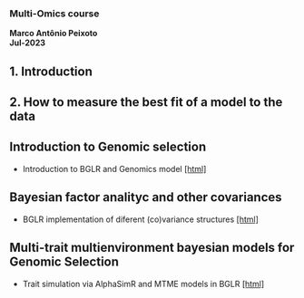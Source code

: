 ### **Multi-Omics course**  
**Marco Antônio Peixoto**  
**Jul-2023**


## 1. Introduction


## 2. How to measure the best fit of a model to the data

## Introduction to Genomic selection

- Introduction to BGLR and Genomics model [[html]](https://htmlpreview.github.io/?https://github.com/marcopxt/marcopxt.github.io/blob/master/talks_teach/Multi_Omics23/Introduction2GS.html)

## Bayesian factor analityc and other covariances

- BGLR implementation of diferent (co)variance structures [[html]](https://htmlpreview.github.io/?https://github.com/marcopxt/marcopxt.github.io/blob/master/talks_teach/Multi_Omics23/FA_CovStructures.html) 

## Multi-trait multienvironment bayesian models for Genomic Selection 

- Trait simulation via AlphaSimR and MTME models in BGLR [[html]](https://htmlpreview.github.io/?https://github.com/marcopxt/marcopxt.github.io/blob/master/talks_teach/Multi_Omics23/MTMEnv.html)
  



